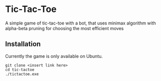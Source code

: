# Tic-Tac-Toe

A simple game of tic-tac-toe with a bot, that uses minimax algorithm with alpha-beta pruning for choosing the most efficient moves

## Installation

Currently the game is only available on Ubuntu.

~~~
git clone <insert link here>
cd tic-tactoe
./tictactoe.exe
~~~